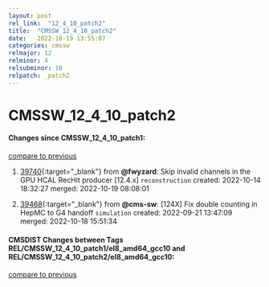 ```yaml
---
layout: post
rel_link:  "12_4_10_patch2"
title:  "CMSSW_12_4_10_patch2"
date:   2022-10-19 13:55:07
categories: cmssw
relmajor: 12
relminor: 4
relsubminor: 10
relpatch: _patch2
---
```


# CMSSW_12_4_10_patch2
#### Changes since CMSSW_12_4_10_patch1:
[compare to previous](https://github.com/cms-sw/cmssw/compare/CMSSW_12_4_10_patch1...CMSSW_12_4_10_patch2)



1. [39740](http://github.com/cms-sw/cmssw/pull/39740){:target="_blank"}  from **@fwyzard**: Skip invalid channels in the GPU HCAL RecHit producer [12.4.x] `reconstruction` created: 2022-10-14 18:32:27 merged: 2022-10-19 08:08:01

2. [39468](http://github.com/cms-sw/cmssw/pull/39468){:target="_blank"}  from **@cms-sw**: [124X] Fix double counting in HepMC to G4 handoff `simulation` created: 2022-09-21 13:47:09 merged: 2022-10-18 15:51:34

#### CMSDIST Changes between Tags REL/CMSSW_12_4_10_patch1/el8_amd64_gcc10 and REL/CMSSW_12_4_10_patch2/el8_amd64_gcc10:
[compare to previous](https://github.com/cms-sw/cmsdist/compare/REL/CMSSW_12_4_10_patch1/el8_amd64_gcc10...REL/CMSSW_12_4_10_patch2/el8_amd64_gcc10)



